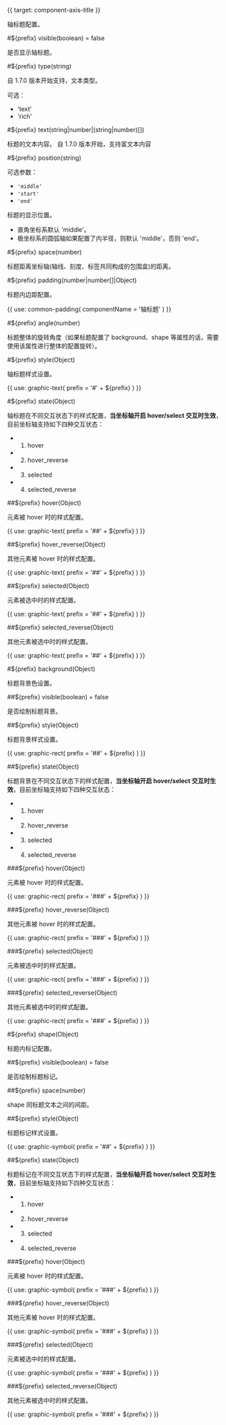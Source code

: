 {{ target: component-axis-title }}

<!-- ITitle -->

轴标题配置。

#${prefix} visible(boolean) = false

是否显示轴标题。

#${prefix} type(string)

自 1.7.0 版本开始支持，文本类型。

可选：

- 'text'
- 'rich'

#${prefix} text(string|number|(string|number)[])

标题的文本内容。
自 1.7.0 版本开始，支持富文本内容

#${prefix} position(string)

可选参数：

- `'middle'`
- `'start'`
- `'end'`

标题的显示位置。

- 直角坐标系默认 'middle'。
- 极坐标系的圆弧轴如果配置了内半径，则默认 'middle'，否则 'end'。

#${prefix} space(number)

标题距离坐标轴(轴线、刻度、标签共同构成的包围盒)的距离。

#${prefix} padding(number|number[]|Object)

标题内边距配置。

{{ use: common-padding(
  componentName = '轴标题'
) }}

#${prefix} angle(number)

标题整体的旋转角度（如果标题配置了 background、shape 等属性的话，需要使用该属性进行整体的配置旋转）。

#${prefix} style(Object)

轴标题样式设置。

{{ use: graphic-text(
  prefix = '#' + ${prefix}
) }}

#${prefix} state(Object)

轴标题在不同交互状态下的样式配置，**当坐标轴开启 hover/select 交互时生效**，目前坐标轴支持如下四种交互状态：

- 1.  hover
- 2.  hover_reverse
- 3.  selected
- 4.  selected_reverse

##${prefix} hover(Object)

元素被 hover 时的样式配置。

{{ use: graphic-text(
  prefix = '##' + ${prefix}
) }}

##${prefix} hover_reverse(Object)

其他元素被 hover 时的样式配置。

{{ use: graphic-text(
  prefix = '##' + ${prefix}
) }}

##${prefix} selected(Object)

元素被选中时的样式配置。

{{ use: graphic-text(
  prefix = '##' + ${prefix}
) }}

##${prefix} selected_reverse(Object)

其他元素被选中时的样式配置。

{{ use: graphic-text(
  prefix = '##' + ${prefix}
) }}

#${prefix} background(Object)

标题背景色设置。

##${prefix} visible(boolean) = false

是否绘制标题背景。

##${prefix} style(Object)

标题背景样式设置。

{{ use: graphic-rect(
  prefix = '##' + ${prefix}
) }}

##${prefix} state(Object)

标题背景在不同交互状态下的样式配置，**当坐标轴开启 hover/select 交互时生效**，目前坐标轴支持如下四种交互状态：

- 1.  hover
- 2.  hover_reverse
- 3.  selected
- 4.  selected_reverse

###${prefix} hover(Object)

元素被 hover 时的样式配置。

{{ use: graphic-rect(
  prefix = '###' + ${prefix}
) }}

###${prefix} hover_reverse(Object)

其他元素被 hover 时的样式配置。

{{ use: graphic-rect(
  prefix = '###' + ${prefix}
) }}

###${prefix} selected(Object)

元素被选中时的样式配置。

{{ use: graphic-rect(
  prefix = '###' + ${prefix}
) }}

###${prefix} selected_reverse(Object)

其他元素被选中时的样式配置。

{{ use: graphic-rect(
  prefix = '###' + ${prefix}
) }}

#${prefix} shape(Object)

标题内标记配置。

##${prefix} visible(boolean) = false

是否绘制标题标记。

##${prefix} space(number)

shape 同标题文本之间的间距。

##${prefix} style(Object)

标题标记样式设置。

{{ use: graphic-symbol(
  prefix = '##' + ${prefix}
) }}

##${prefix} state(Object)

标题标记在不同交互状态下的样式配置，**当坐标轴开启 hover/select 交互时生效**，目前坐标轴支持如下四种交互状态：

- 1.  hover
- 2.  hover_reverse
- 3.  selected
- 4.  selected_reverse

###${prefix} hover(Object)

元素被 hover 时的样式配置。

{{ use: graphic-symbol(
  prefix = '###' + ${prefix}
) }}

###${prefix} hover_reverse(Object)

其他元素被 hover 时的样式配置。

{{ use: graphic-symbol(
  prefix = '###' + ${prefix}
) }}

###${prefix} selected(Object)

元素被选中时的样式配置。

{{ use: graphic-symbol(
  prefix = '###' + ${prefix}
) }}

###${prefix} selected_reverse(Object)

其他元素被选中时的样式配置。

{{ use: graphic-symbol(
  prefix = '###' + ${prefix}
) }}
